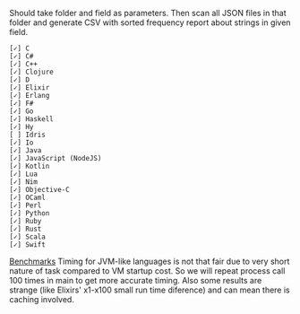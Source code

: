 Should take folder and field as parameters. Then scan all JSON files in that folder and generate CSV with sorted frequency report about strings in given field.

	[✓] C
	[✓] C#
	[✓] C++
	[✓] Clojure
	[✓] D
	[✓] Elixir
	[✓] Erlang
	[✓] F#
	[✓] Go
	[✓] Haskell
	[✓] Hy
	[ ] Idris
	[✓] Io
	[✓] Java
	[✓] JavaScript (NodeJS)
	[✓] Kotlin
	[✓] Lua
	[✓] Nim
	[✓] Objective-C
	[✓] OCaml
	[✓] Perl
	[✓] Python
	[✓] Ruby
	[✓] Rust
	[✓] Scala
	[✓] Swift


[Benchmarks](https://docs.google.com/spreadsheets/d/1T3FIeAyycixbejNb94Cz4faSLg8OsMcVCWD5rFDej7I/edit?usp=sharingx) Timing for JVM-like languages is not that fair due to very short nature of task compared to VM startup cost. So we will repeat process call 100 times in main to get more accurate timing.
Also some results are strange (like Elixirs' x1-x100 small run time diference) and can mean there is caching involved.
